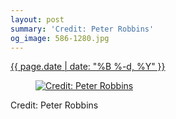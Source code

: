 ```yaml
---
layout: post
summary: 'Credit: Peter Robbins'
og_image: 586-1280.jpg
---
```


<div class="post">
 <time>
  <a href="/586">
   {{ page.date | date: "%B %-d, %Y" }}
  </a>
 </time>
 <a href="/586">
  <figure data-taken="12/31/2016">
   <img alt="Credit: Peter Robbins" sizes="(min-width: 700px) 50vw, calc(100vw - 2rem)" src="{{ site.assets_url }}/586-640.jpg" srcset="{{ site.assets_url }}/586-320.jpg 320w, {{ site.assets_url }}/586-640.jpg 640w, {{ site.assets_url }}/586-960.jpg 960w, {{ site.assets_url }}/586-1280.jpg 1280w"/>
  </figure>
 </a>
 <span>
  Credit: Peter Robbins
 </span>
</div>
